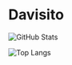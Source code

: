 # Davisito

![GitHub Stats](https://github-readme-stats.vercel.app/api?username=xXRagn0kXx&show_icons=true)

![Top Langs](https://github-readme-stats.vercel.app/api/top-langs/?username=tu-nombre-de-usuario&layout=compact)
